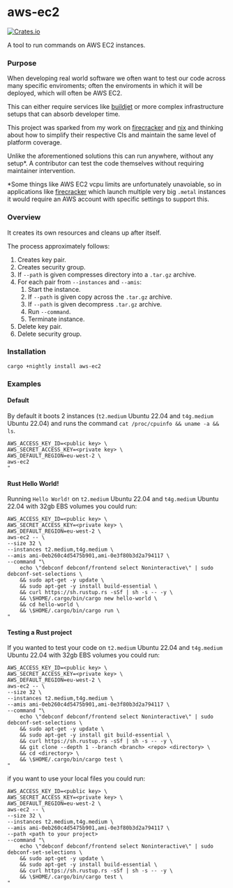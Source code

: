 # aws-ec2

[![Crates.io](https://img.shields.io/crates/v/aws-ec2)](https://crates.io/crates/aws-ec2)

A tool to run commands on AWS EC2 instances.

### Purpose

When developing real world software we often want to test our code across many specific enviroments; often the enviroments in which it will be deployed, which will often be AWS EC2.

This can either require services like [buildjet](https://buildjet.com/for-github-actions) or more complex infrastructure setups that can absorb developer time.

This project was sparked from my work on [firecracker](https://github.com/firecracker-microvm/firecracker) and [nix](https://github.com/nix-rust/nix) and thinking about how to simplify their respective CIs and maintain the same level of platform coverage.

Unlike the aforementioned solutions this can run anywhere, without any setup*. A contributor can test the code themselves without requiring maintainer intervention.

*Some things like AWS EC2 vcpu limits are unfortunately unavoiable, so in applications like [firecracker](https://github.com/firecracker-microvm/firecracker) which launch multiple very big `.metal` instances it would require an AWS account with specific settings to support this.

### Overview

It creates its own resources and cleans up after itself.

The process approximately follows:

1. Creates key pair.
2. Creates security group.
3. If `--path` is given compresses directory into a `.tar.gz` archive.
4. For each pair from `--instances` and `--amis`:
   1. Start the instance.
   2. If `--path` is given copy across the `.tar.gz` archive.
   3. If `--path` is given decompress `.tar.gz` archive.
   4. Run `--command`.
   5. Terminate instance.
5. Delete key pair.
6. Delete security group.

### Installation

```
cargo +nightly install aws-ec2
```


### Examples

#### Default

By default it boots 2 instances (`t2.medium` Ubuntu 22.04 and `t4g.medium` Ubuntu 22.04) and runs the command `cat /proc/cpuinfo && uname -a && ls`.

```
AWS_ACCESS_KEY_ID=<public key> \
AWS_SECRET_ACCESS_KEY=<private key> \
AWS_DEFAULT_REGION=eu-west-2 \
aws-ec2
"
```

#### Rust Hello World!

Running `Hello World!` on `t2.medium` Ubuntu 22.04 and `t4g.medium` Ubuntu 22.04 with 32gb EBS volumes you could run:

```
AWS_ACCESS_KEY_ID=<public key> \
AWS_SECRET_ACCESS_KEY=<private key> \
AWS_DEFAULT_REGION=eu-west-2 \
aws-ec2 -- \
--size 32 \
--instances t2.medium,t4g.medium \
--amis ami-0eb260c4d5475b901,ami-0e3f80b3d2a794117 \
--command "\
    echo \"debconf debconf/frontend select Noninteractive\" | sudo debconf-set-selections \
    && sudo apt-get -y update \
    && sudo apt-get -y install build-essential \
    && curl https://sh.rustup.rs -sSf | sh -s -- -y \
    && \$HOME/.cargo/bin/cargo new hello-world \
    && cd hello-world \
    && \$HOME/.cargo/bin/cargo run \
"
```

#### Testing a Rust project

If you wanted to test your code on `t2.medium` Ubuntu 22.04 and `t4g.medium` Ubuntu 22.04 with 32gb EBS volumes you could run:

```
AWS_ACCESS_KEY_ID=<public key> \
AWS_SECRET_ACCESS_KEY=<private key> \
AWS_DEFAULT_REGION=eu-west-2 \
aws-ec2 -- \
--size 32 \
--instances t2.medium,t4g.medium \
--amis ami-0eb260c4d5475b901,ami-0e3f80b3d2a794117 \
--command "\
    echo \"debconf debconf/frontend select Noninteractive\" | sudo debconf-set-selections \
    && sudo apt-get -y update \
    && sudo apt-get -y install git build-essential \
    && curl https://sh.rustup.rs -sSf | sh -s -- -y \
    && git clone --depth 1 --branch <branch> <repo> <directory> \
    && cd <directory> \
    && \$HOME/.cargo/bin/cargo test \
"
```

if you want to use your local files you could run:

```
AWS_ACCESS_KEY_ID=<public key> \
AWS_SECRET_ACCESS_KEY=<private key> \
AWS_DEFAULT_REGION=eu-west-2 \
aws-ec2 -- \
--size 32 \
--instances t2.medium,t4g.medium \
--amis ami-0eb260c4d5475b901,ami-0e3f80b3d2a794117 \
--path <path to your project>
--command "\
    echo \"debconf debconf/frontend select Noninteractive\" | sudo debconf-set-selections \
    && sudo apt-get -y update \
    && sudo apt-get -y install build-essential \
    && curl https://sh.rustup.rs -sSf | sh -s -- -y \
    && \$HOME/.cargo/bin/cargo test \
"
```
